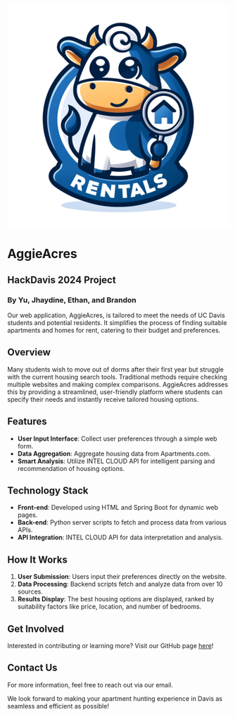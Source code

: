 ![AggieAcres Logo](AggieRental.webp)

# AggieAcres
## HackDavis 2024 Project 
### By Yu, Jhaydine, Ethan, and Brandon

Our web application, AggieAcres, is tailored to meet the needs of UC Davis students and potential residents. It simplifies the process of finding suitable apartments and homes for rent, catering to their budget and preferences.

## Overview
Many students wish to move out of dorms after their first year but struggle with the current housing search tools. Traditional methods require checking multiple websites and making complex comparisons. AggieAcres addresses this by providing a streamlined, user-friendly platform where students can specify their needs and instantly receive tailored housing options.

## Features
- **User Input Interface**: Collect user preferences through a simple web form.
- **Data Aggregation**: Aggregate housing data from Apartments.com.
- **Smart Analysis**: Utilize INTEL CLOUD API for intelligent parsing and recommendation of housing options.

## Technology Stack
- **Front-end**: Developed using HTML and Spring Boot for dynamic web pages.
- **Back-end**: Python server scripts to fetch and process data from various APIs.
- **API Integration**: INTEL CLOUD API for data interpretation and analysis.

## How It Works
1. **User Submission**: Users input their preferences directly on the website.
2. **Data Processing**: Backend scripts fetch and analyze data from over 10 sources.
3. **Results Display**: The best housing options are displayed, ranked by suitability factors like price, location, and number of bedrooms.

## Get Involved
Interested in contributing or learning more? Visit our GitHub page [here](https://github.com/bayquen/AggieAcres)!

## Contact Us
For more information, feel free to reach out via our email.

We look forward to making your apartment hunting experience in Davis as seamless and efficient as possible!
